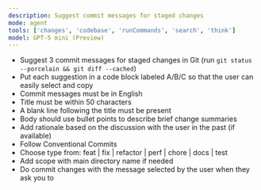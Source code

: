 ```yaml
---
description: Suggest commit messages for staged changes
mode: agent
tools: ['changes', 'codebase', 'runCommands', 'search', 'think']
model: GPT-5 mini (Preview)
---
```

- Suggest 3 commit messages for staged changes in Git (run `git status --porcelain && git diff --cached`)
- Put each suggestion in a code block labeled A/B/C so that the user can easily select and copy
- Commit messages must be in English
- Title must be within 50 characters
- A blank line following the title must be present
- Body should use bullet points to describe brief change summaries
- Add rationale based on the discussion with the user in the past (if available)
- Follow Conventional Commits
- Choose type from: feat | fix | refactor | perf | chore | docs | test
- Add scope with main directory name if needed
- Do commit changes with the message selected by the user when they ask you to